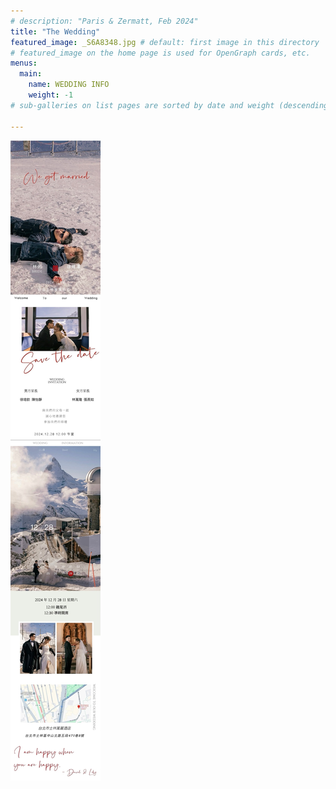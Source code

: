 ```yaml
---
# description: "Paris & Zermatt, Feb 2024"
title: "The Wedding"
featured_image: _S6A8348.jpg # default: first image in this directory
# featured_image on the home page is used for OpenGraph cards, etc.
menus:
  main:
    name: WEDDING INFO
    weight: -1
# sub-galleries on list pages are sorted by date and weight (descending)

---
```


![invitation](../data/invitation.jpg)

